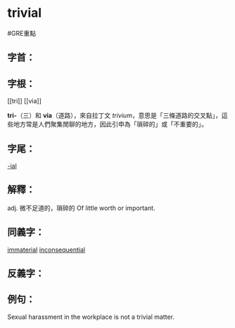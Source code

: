 # trivial

#GRE重點 
## 字首：

## 字根：
[[tri]]
[[via]]

**tri-**（三）和 **via**（道路），來自拉丁文 _trivium_，意思是「三條道路的交叉點」，這些地方常是人們聚集閒聊的地方，因此引申為「瑣碎的」或「不重要的」。
## 字尾：
[-ial](/Root%20Prefix%20and%20Suffix/I/-ial.md)


## 解釋：
adj.
微不足道的，瑣碎的
Of little worth or important.

## 同義字：
[immaterial](/Vocabulary/I/immaterial.md)
[inconsequential](/Vocabulary/I/inconsequential.md)
## 反義字：

## 例句：
Sexual harassment in the workplace is not a trivial matter.
